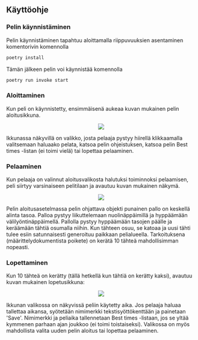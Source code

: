 ## Käyttöohje
### Pelin käynnistäminen
Pelin käynnistäminen tapahtuu aloittamalla riippuvuuksien asentaminen komentorivin komennolla
```bash
poetry install
```
Tämän jälkeen pelin voi käynnistää komennolla
```bash
poetry run invoke start
```
### Aloittaminen  
Kun peli on käynnistetty, ensimmäisenä aukeaa kuvan mukainen pelin aloitusikkuna.    
<p align="center">
  <img src="https://user-images.githubusercontent.com/81189092/146051256-4dbf6c9d-253a-474b-b075-90ab34fa585c.png" />
</p>  
Ikkunassa näkyvillä on valikko, josta pelaaja pystyy hiirellä klikkaamalla valitsemaan haluaako pelata, katsoa pelin ohjeistuksen, katsoa pelin Best times -listan (ei toimi vielä) tai lopettaa pelaaminen.  
  
### Pelaaminen  
Kun pelaaja on valinnut aloitusvalikosta halutuksi toiminnoksi pelaamisen, peli siirtyy varsinaiseen pelitilaan ja avautuu kuvan mukainen näkymä.  
  <p align="center">
  <img src="https://user-images.githubusercontent.com/81189092/146051493-1a5a1f86-275e-4740-bc2d-663b6f3900ad.png" />
</p>  
Pelin aloitusasetelmassa pelin ohjattava objekti punainen pallo on keskellä alinta tasoa. Palloa pystyy liikuttelemaan nuolinäppäimillä ja hyppäämään välilyöntinäppäimellä. Pallolla pystyy hyppäämään tasojen päälle ja keräämään tähtiä osumalla niihin. Kun tähteen osuu, se katoaa ja uusi tähti tulee esiin satunnaisesti generoituu paikkaan pelialueella. Tarkoituksena (määrittelydokumentista poikete) on kerätä 10 tähteä mahdollisimman nopeasti. 
  
### Lopettaminen  
Kun 10 tähteä on kerätty (tällä hetkellä kun tähtiä on kerätty kaksi), avautuu kuvan mukainen lopetusikkuna:  
<p align="center">
  <img src="https://user-images.githubusercontent.com/81189092/146053475-60cb695f-708a-46fa-9242-327fa39f40a6.png" />
</p> 
Ikkunan valikossa on näkyvissä peliin käytetty aika. Jos pelaaja haluaa tallettaa aikansa, syötetään nimimerkki tekstisyöttökenttään ja painetaan 'Save'. Nimimerkki ja peliaika tallennetaan Best times -listaan, jos se yltää kymmenen parhaan ajan joukkoo (ei toimi toistaiseksi). Valikossa on myös mahdollista valita uuden pelin aloitus tai lopettaa pelaaminen.
